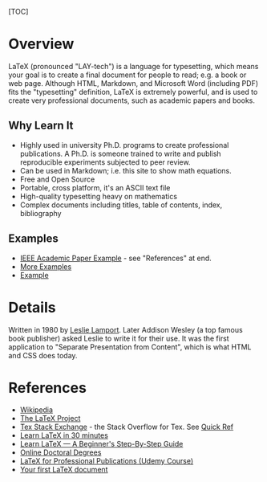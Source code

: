 [TOC]

# Overview

LaTeX (pronounced "LAY-tech") is a language for typesetting, which means your goal is to create a final document for people to read; e.g. a book or web page.
Although HTML, Markdown, and Microsoft Word (including PDF) fits the "typesetting" definition, LaTeX is extremely powerful, and is used to create very professional documents, such as academic papers and books.

## Why Learn It

* Highly used in university Ph.D. programs to create professional publications. A Ph.D. is someone trained to write and publish reproducible experiments subjected to peer review.
* Can be used in Markdown; i.e. this site to show math equations.
* Free and Open Source
* Portable, cross platform, it's an ASCII text file
* High-quality typesetting heavy on mathematics
* Complex documents including titles, table of contents, index, bibliography

## Examples

* [IEEE Academic Paper Example](https://www.overleaf.com/latex/examples/ieee-photonics-journal-paper-template-example-submission/bsfjjfkdsjds.pdf) - see "References" at end.
* [More Examples](https://www.overleaf.com/latex/examples)
* [Example](https://guides.nyu.edu/LaTeX/sample-document)

# Details

Written in 1980 by [Leslie Lamport](https://en.wikipedia.org/wiki/Leslie_Lamport). Later Addison Wesley (a top famous book publisher) asked Leslie to write it for their use. It was the first application to "Separate Presentation from Content", which is what HTML and CSS does today.

# References

* [Wikipedia](https://en.wikipedia.org/wiki/LaTeX )
* [The LaTeX Project](https://www.latex-project.org/)
* [Tex Stack Exchange](https://tex.stackexchange.com) - the Stack Overflow for Tex. See [Quick Ref](https://math.meta.stackexchange.com/questions/5020/mathjax-basic-tutorial-and-quick-reference)
* [Learn LaTeX in 30 minutes](https://www.overleaf.com/learn/latex/Learn_LaTeX_in_30_minutes)
* [Learn LaTeX — A Beginner's Step-By-Step Guide](https://typeset.io/resources/learn-latex-beginners-step-by-step-guide/)
* [Online Doctoral Degrees](https://info.waldenu.edu/walden-programs/doctoral)
* [LaTeX for Professional Publications (Udemy Course)](https://www.udemy.com/course/learn-latex)
* [Your first LaTeX document](https://latex-tutorial.com/tutorials/first-document/)